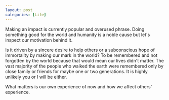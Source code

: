```yaml
---
layout: post
categories: [Life]
---
```


Making an impact is currently popular and overused phrase. Doing something good for the world and humanity is a noble cause but let's inspect our motivation behind it.

Is it driven by a sincere desire to help others or a subconscious hope of immortality by making our mark in the world? To be remembered and not forgotten by the world because that would mean our lives didn't matter. The vast majority of the people who walked the earth were remembered only by close family or friends for maybe one or two generations. It is highly unlikely you or I will be either.

What matters is our own experience of now and how we affect others' experience.
